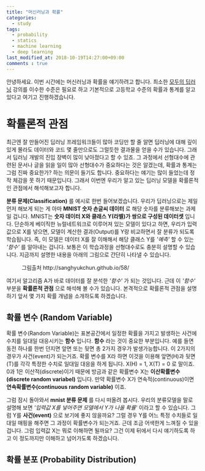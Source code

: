 ```yaml
---
title: "머신러닝과 확률"
categories:
  - study
tags:
  - probability
  - statics
  - machine learning
  - deep learning
last_modified_at: 2018-10-19T14:27:00+09:00
comments : true
---
```


안녕하세요. 이번 시간에는 머신러닝과 확률을 얘기하려고 합니다. 최소한 [모두의 딥러닝](https://hunkim.github.io/ml/) 강의를 이수한 수준은 필요로 하고 기본적으로 고등학교 수준의 확률과 통계를 알고 있다고 여기고 진행하겠습니다.

# 확률론적 관점

최근엔 잘 만들어진 딥러닝 프레임워크들이 많아 코딩만 할 줄 알면 딥러닝에 대해 깊이 있게 몰라도 데이터와 코드 몇 줄만으로도 그럴듯한 결과물을 얻을 수가 있습니다. 그래서 딥러닝 개발의 진입 장벽이 많이 낮아졌다고 할 수 있죠. 그 과정에서 선형대수에 관련된 문서나 글을 읽을 일이 많아 선형대수가 중요하다는 것은 알겠는데, 확률과 통계는 그럼 진짜 중요한가? 하는 의문이 들기도 합니다. 중요하다는 얘기는 많이 들었는데 정작 체감을 못 하기 때문입니다. 그래서 이번엔 우리가 알고 있는 딥러닝 모델을 확률론적인 관점에서 해석해보고자 합니다.

__분류 문제(Classification)__ 를 예시로 한번 들어보겠습니다. 우리가 딥러닝으로는 제일 먼저 해보게 되는 게 아마 __MNIST 숫자 손글씨 데이터__ 로 해당 숫자를 분류해보는 과제일 겁니다. MNIST는 __숫자 데이터 X와 클래스 Y(라벨)가 쌍으로 구성된 데이터셋__ 입니다. 단순하게 베이직한 뉴럴네트워크로 이루어져 있는 모델이 있다고 하면, 우리가 입력값으로 X를 넣으면, 모델이 계산한 결과(Output)를 Y랑 비교하면서 잘 분류가 되도록 학습됩니다. 즉, 이 모델은 데이터 X를 잘 이해해서 해당 클래스 Y를 *'예측'* 할 수 있는 *'함수'* 를 알아내는 겁니다. 보통은 이 학습과정을 선형대수로도 충분히 설명할 수 있습니다. 지금까지 설명한 내용을 아래의 그림으로 간단히 나타낼 수 있습니다.

<figure class="align-center">
  <img src="{{ site.url }}{{ site.baseurl }}/assets/post_images/2018-10-19-Machine_learning_and_Probability/0.PNG" alt="">
  <figcaption>그림출처 http://sanghyukchun.github.io/58/</figcaption>
</figure> 

여기서 알고리즘 A가 바로 데이터를 잘 분석한 *'함수'* 가 되는 것입니다. 근데 이 *'함수'* 부분을 __확률론적 관점__ 으로 해석해 볼 수가 있습니다. 본격적으로 확률론적 관점을 설명하기 앞서 몇 가지 확률 개념을 소개하도록 하겠습니다.

## 확률 변수 (Random Variable)
확률 변수(Random Variable)는 표본공간에서 일정한 확률을 가지고 발생하는 사건에 수치를 일대일 대응시키는 __함수__ 입니다. __함수__ 라는 것이 중요한 부분입니다. 예를 들면 동전 하나를 한번 던지면 앞면 또는 뒷면 총 2가지 경우가 발생가능합니다. 이 2가지의 경우가 사건(event)가 되는거죠. 확률 변수를 X라 하면 이것을 이용해 앞면(H)과 뒷면(T)를 각각 특정한 수치로 일대일 대응을 하게 됩니다. X(H) = 1, X(T) = 0 로 말이죠. 0과 1은 이산적(discrete)이기 때문에 방금과 같은 확률변수 X는 __이산확률변수(discrete random variabel)__ 입니다. 만약 확률변수 X가 연속적(continuous)이면 __연속확률변수(continuous random variable)__ 이죠.

그럼 잠시 돌아와서 __mnist 분류 문제__ 를 다시 떠올려 봅시다. 우리의 분류모델을 말로 설명해 보면 *'입력값 X를 넣어주면 모델에서 Y가 나올 확률'* 이라고 할 수 있습니다. 그럼 Y를 __사건(event)__ 으로 보기에 좋지 않을까요? 그럴 경우 Y를 어느 특정 수치들로 일대일 매핑을 해주면 그 과정이 확률변수가 되는거죠. 근데 조금 어색한게 느껴질 수 있을 겁니다. 그럼 입력값 X는 뭐로 이해하면 될까요? 그건 이제 뒤에서 다시 얘기하도록 하고 이 정도까지만 이해하고 넘어가도록 하겠습니다.

## 확률 분포 (Probability Distribution)

